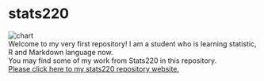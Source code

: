 # stats220
![chart](https://cdn3.iconfinder.com/data/icons/higher-education-icon-set/256/chart.png)  
Welcome to my very first repository! I am a student who is learning statistic, R and Markdown language now.  
You may find some of my work from Stats220 in this repository.  
[Please click here to my stats220 repository website.](https://220pmc.github.io/stats220/)
